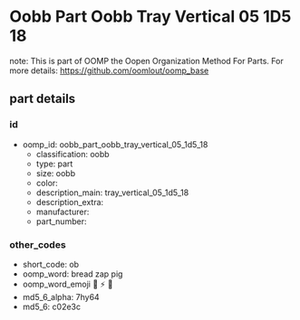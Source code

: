 # Oobb Part Oobb Tray Vertical 05 1D5 18  

note: This is part of OOMP the Oopen Organization Method For Parts. For more details: https://github.com/oomlout/oomp_base

##  part details





### id
* oomp_id: oobb_part_oobb_tray_vertical_05_1d5_18
  * classification: oobb
  * type: part
  * size: oobb
  * color: 
  * description_main: tray_vertical_05_1d5_18
  * description_extra: 
  * manufacturer: 
  * part_number: 

### other_codes
* short_code: ob
* oomp_word: bread zap pig
* oomp_word_emoji :bread: :zap: :pig:
* md5_6_alpha: 7hy64
* md5_6: c02e3c